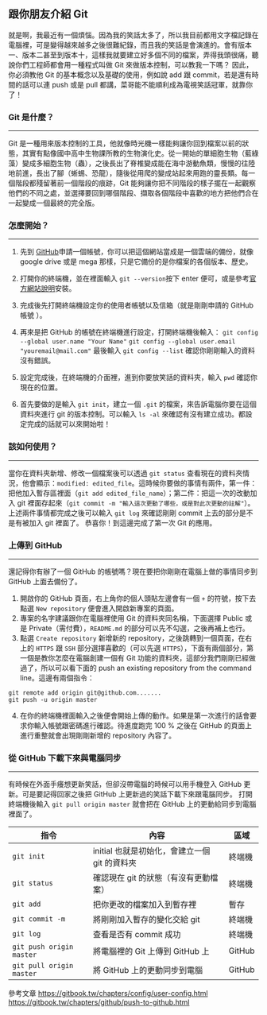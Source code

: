 ## 跟你朋友介紹 Git

就是啊，我最近有一個煩惱。因為我的笑話太多了，所以我目前都用文字檔記錄在電腦裡，可是變得越來越多之後很難紀錄，而且我的笑話是會演進的。會有版本一、版本二甚至到版本十，這樣我就要建立好多個不同的檔案，弄得我頭很痛，聽說你們工程師都會用一種程式叫做 Git 來做版本控制，可以教我一下嗎？
因此，你必須教他 Git 的基本概念以及基礎的使用，例如說 add 跟 commit，若是還有時間的話可以連 push 或是 pull 都講，菜哥能不能順利成為電視笑話冠軍，就靠你了！




### Git 是什麼？
---
Git 是一種用來版本控制的工具，他就像時光機一樣能夠讓你回到檔案以前的狀態，其實有點像國中高中生物課所教的生物演化史。從一開始的單細胞生物（藍綠藻）變成多細胞生物（蟲），之後長出了脊椎變成能在海中游動魚類，慢慢的往陸地前進，長出了腳（蜥蜴、恐龍），隨後從用爬的變成站起來用跑的靈長類。每一個階段都殘留著前一個階段的痕跡，Git 能夠讓你把不同階段的樣子擺在一起觀察他們的不同之處，並選擇要回到哪個階段、擷取各個階段中喜歡的地方把他們合在一起變成一個最終的完全版。



### 怎麼開始？
---
1. 先到 [GitHub](https://github.com/)申請一個帳號，你可以把這個網站當成是一個雲端的備份，就像 google drive 或是 mega 那樣，只是它備份的是你檔案的各個版本、歷史。

2. 打開你的終端機，並在裡面輸入 `git --version`按下 enter 便可，或是參考[官方網站說明](https://git-scm.com/book/zh-tw/v2/%E9%96%8B%E5%A7%8B-Git-%E5%AE%89%E8%A3%9D%E6%95%99%E5%AD%B8)安裝。

3. 完成後先打開終端機設定你的使用者帳號以及信箱（就是剛剛申請的 GitHub 帳號 ）。

4. 再來是把 GitHub 的帳號在終端機進行設定，打開終端機後輸入： 
`git config --global user.name "Your Name"`
`git config --global user.email "youremail@mail.com"`
最後輸入 `git config --list` 確認你剛剛輸入的資料沒有錯誤。

5. 設定完成後，在終端機的介面裡，進到你要放笑話的資料夾，輸入 `pwd` 確認你現在的位置。

6. 首先要做的是輸入 `git init`，建立一個 `.git` 的檔案，來告訴電腦你要在這個資料夾進行 git 的版本控制。可以輸入 `ls -al` 來確認有沒有建立成功。都設定完成的話就可以來開始啦！

   

### 該如何使用？
---
當你在資料夾新增、修改一個檔案後可以透過 `git status` 查看現在的資料夾情況，他會顯示：`modified: edited_file`。這時候你要做的事情有兩件，第一件：把他加入暫存區裡面（`git add edited_file_name`）；第二件：把這一次的改動加入 git 裡面存起來（`git commit -m "輸入這次更動了哪些，或是對此次更動的註解"`）。上述兩件事情都完成之後可以輸入 `git log` 來確認剛剛 commit 上去的部分是不是有被加入 git 裡面了。
恭喜你！到這邊完成了第一次 Git 的應用。



### 上傳到 GitHub
---
還記得你有辦了一個 GitHub 的帳號嗎？現在要把你剛剛在電腦上做的事情同步到 GitHub 上面去備份了。
1. 開啟你的 GitHub 頁面，右上角你的個人頭貼左邊會有一個 `+` 的符號，按下去點選 `New repository` 便會進入開啟新專案的頁面。
2. 專案的名字建議跟你在電腦裡使用 Git 的資料夾同名稱，下面選擇 Public 或是 Private（需付費），`README.md` 的部分可以先不勾選，之後再補上也行。
3. 點選 `Create repository` 新增新的 repository，之後跳轉到一個頁面，在右上的 `HTTPS` 跟 `SSH` 部分選擇喜歡的（可以先選 `HTTPS`），下面有兩個部分，第一個是教你怎麼在電腦創建一個有 Git 功能的資料夾，這部分我們剛剛已經做過了，所以可以看下面的 push an existing repository from the command line。這邊有兩個指令：
```
git remote add origin git@github.com.......
git push -u origin master
```
4. 在你的終端機裡面輸入之後便會開始上傳的動作。如果是第一次進行的話會要求你輸入帳號跟密碼進行確認。待進度跑完 100 % 之後在 GitHub 的頁面上進行重整就會出現剛剛新增的 repository 內容了。

   

### 從 GitHub 下載下來與電腦同步
---
有時候在外面手癢想更新笑話，但卻沒帶電腦的時候可以用手機登入 GitHub 更新。可是要記得回家之後把 GitHub 上更新過的笑話下載下來跟電腦同步。
打開終端機後輸入 `git pull origin master` 就會把在 GitHub 上的更動給同步到電腦裡面了。




| 指令            | 內容                                          | 區域 |
| --------------- | ------------------------------------------- | ---- |
| `git init`      | initial 也就是初始化，會建立一個 git 的資料夾   | 終端機 |
| `git status`  | 確認現在 git 的狀態（有沒有更動檔案）  | 終端機  |
| `git add`       | 把你更改的檔案加入到暫存裡                     | 暫存 |
| `git commit -m` | 將剛剛加入暫存的變化交給 git                   | 終端機 |
| `git log` | 查看是否有 commit 成功 |終端機|
| `git push origin master` | 將電腦裡的 Git 上傳到 GitHub 上 |GitHub|
| `git pull origin master` | 將 GitHub 上的更動同步到電腦 |GitHub|



參考文章
https://gitbook.tw/chapters/config/user-config.html
https://gitbook.tw/chapters/github/push-to-github.html
